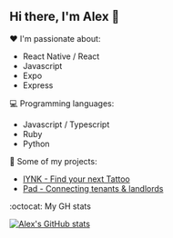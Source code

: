 ## Hi there, I'm Alex 👋

❤️ I'm passionate about:

- React Native / React
- Javascript
- Expo
- Express


💻 Programming languages:

- Javascript / Typescript
- Ruby
- Python


🚀 Some of my projects:

- [IYNK - Find your next Tattoo](http://iynk.com/)
- [Pad - Connecting tenants & landlords](https://pad.co.uk)


:octocat: My GH stats

[![Alex's GitHub stats](https://github-readme-stats.vercel.app/api?username=alexpchin)](https://github.com/alexpchini)

